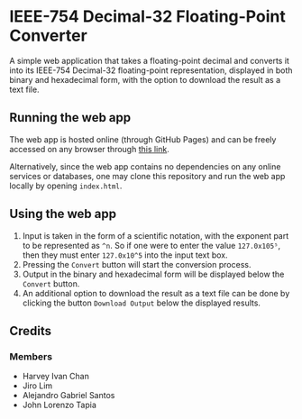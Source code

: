 # IEEE-754 Decimal-32 Floating-Point Converter
A simple web application that takes a floating-point decimal and converts it into its IEEE-754 Decimal-32 floating-point representation, displayed in both binary and hexadecimal form, with the option to download the result as a text file.

## Running the web app
The web app is hosted online (through GitHub Pages) and can be freely accessed on any browser through [this link](https://harveyivan-chan.github.io/).

Alternatively, since the web app contains no dependencies on any online services or databases, one may clone this repository and run the web app locally by opening `index.html`.

## Using the web app
1. Input is taken in the form of a scientific notation, with the exponent part to be represented as `^n`. So if one were to enter the value `127.0x105⁵`, then they must enter `127.0x10^5` into the input text box.
2. Pressing the `Convert` button will start the conversion process.
3. Output in the binary and hexadecimal form will be displayed below the `Convert` button.
4. An additional option to download the result as a text file can be done by clicking the button `Download Output` below the displayed results.

## Credits
### Members
- Harvey Ivan Chan
- Jiro Lim
- Alejandro Gabriel Santos
- John Lorenzo Tapia
